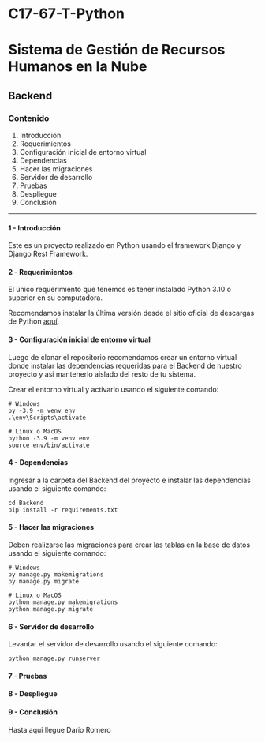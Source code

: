 # C17-67-T-Python

# Sistema de Gestión de Recursos Humanos en la Nube

## Backend

### Contenido

1. Introducción
2. Requerimientos
3. Configuración inicial de entorno virtual
4. Dependencias
5. Hacer las migraciones
6. Servidor de desarrollo
7. Pruebas
8. Despliegue
9. Conclusión

---

#### 1 - Introducción

Este es un proyecto realizado en Python usando el framework Django y Django Rest Framework.

#### 2 - Requerimientos

El único requerimiento que tenemos es tener instalado Python 3.10 o superior en su computadora.

Recomendamos instalar la última versión desde el sitio oficial de descargas de Python [aquí](https://www.python.org/downloads/).

#### 3 - Configuración inicial de entorno virtual

Luego de clonar el repositorio recomendamos crear un entorno virtual donde instalar las dependencias requeridas para el Backend de nuestro proyecto y asi mantenerlo aislado del resto de tu sistema.

Crear el entorno virtual y activarlo usando el siguiente comando:

```
# Windows
py -3.9 -m venv env
.\env\Scripts\activate
```

```
# Linux o MacOS
python -3.9 -m venv env
source env/bin/activate
```

#### 4 - Dependencias

Ingresar a la carpeta del Backend del proyecto e instalar las dependencias usando el siguiente comando:

```
cd Backend
pip install -r requirements.txt
```

#### 5 - Hacer las migraciones

Deben realizarse las migraciones para crear las tablas en la base de datos usando el siguiente comando:

```
# Windows
py manage.py makemigrations
py manage.py migrate
```

```
# Linux o MacOS
python manage.py makemigrations
python manage.py migrate
```

#### 6 - Servidor de desarrollo

Levantar el servidor de desarrollo usando el siguiente comando:

```
python manage.py runserver
```

#### 7 - Pruebas

#### 8 - Despliegue

#### 9 - Conclusión

Hasta aqui llegue Dario Romero

